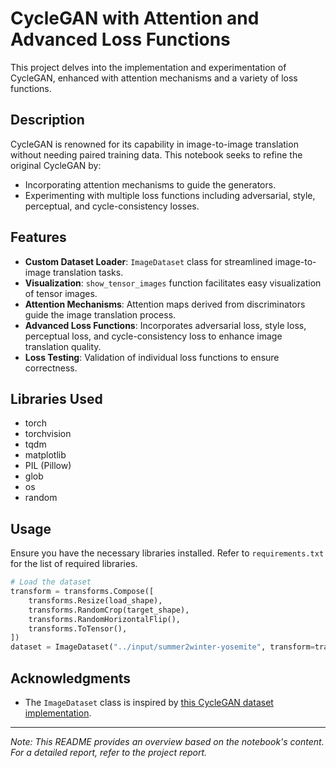 
# CycleGAN with Attention and Advanced Loss Functions

This project delves into the implementation and experimentation of CycleGAN, enhanced with attention mechanisms and a variety of loss functions.

## Description

CycleGAN is renowned for its capability in image-to-image translation without needing paired training data. This notebook seeks to refine the original CycleGAN by:
- Incorporating attention mechanisms to guide the generators.
- Experimenting with multiple loss functions including adversarial, style, perceptual, and cycle-consistency losses.

## Features

- **Custom Dataset Loader**: `ImageDataset` class for streamlined image-to-image translation tasks.
- **Visualization**: `show_tensor_images` function facilitates easy visualization of tensor images.
- **Attention Mechanisms**: Attention maps derived from discriminators guide the image translation process.
- **Advanced Loss Functions**: Incorporates adversarial loss, style loss, perceptual loss, and cycle-consistency loss to enhance image translation quality.
- **Loss Testing**: Validation of individual loss functions to ensure correctness.

## Libraries Used

- torch
- torchvision
- tqdm
- matplotlib
- PIL (Pillow)
- glob
- os
- random

## Usage

Ensure you have the necessary libraries installed. Refer to `requirements.txt` for the list of required libraries.

```python
# Load the dataset
transform = transforms.Compose([
    transforms.Resize(load_shape),
    transforms.RandomCrop(target_shape),
    transforms.RandomHorizontalFlip(),
    transforms.ToTensor(),
])
dataset = ImageDataset("../input/summer2winter-yosemite", transform=transform)
```

## Acknowledgments

- The `ImageDataset` class is inspired by [this CycleGAN dataset implementation](https://github.com/aitorzip/PyTorch-CycleGAN/blob/master/datasets.py).

---

*Note: This README provides an overview based on the notebook's content. For a detailed report, refer to the project report.*
